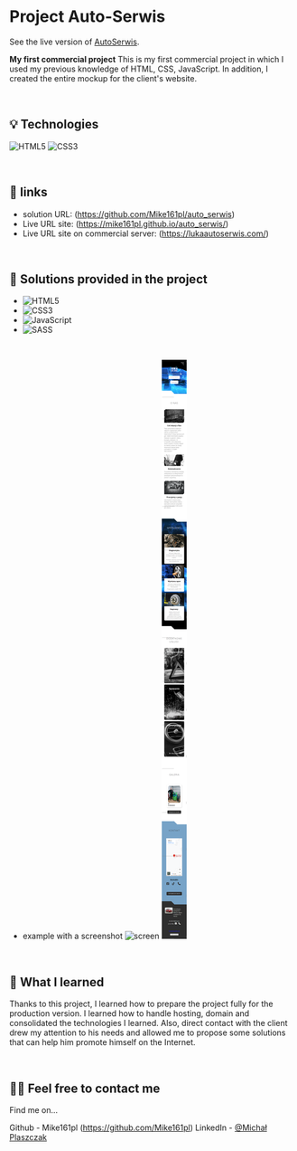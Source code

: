 


# Project Auto-Serwis
See the live version of [AutoSerwis](https://lukaautoserwis.com/).




**My first commercial project**
This is my first commercial project in which I used my previous knowledge of HTML, CSS, JavaScript. In addition, I created the entire mockup for the client's website.


&nbsp;
 
## 💡 Technologies
![HTML5](https://img.shields.io/badge/html5-%23E34F26.svg?style=for-the-badge&logo=html5&logoColor=white)
![CSS3](https://img.shields.io/badge/css3-%231572B6.svg?style=for-the-badge&logo=css3&logoColor=white)



&nbsp;
 
## 🔗 links

- solution URL: (https://github.com/Mike161pl/auto_serwis)
- Live URL site: (https://mike161pl.github.io/auto_serwis/)
- Live URL site on commercial server: (https://lukaautoserwis.com/)

&nbsp;
 
## 🤔 Solutions provided in the project

- ![HTML5](https://img.shields.io/badge/html5-%23E34F26.svg?style=for-the-badge&logo=html5&logoColor=white)
- ![CSS3](https://img.shields.io/badge/css3-%231572B6.svg?style=for-the-badge&logo=css3&logoColor=white)
- ![JavaScript](https://img.shields.io/badge/javascript-%23323330.svg?style=for-the-badge&logo=javascript&logoColor=%23F7DF1E)
- ![SASS](https://img.shields.io/badge/SASS-hotpink.svg?style=for-the-badge&logo=SASS&logoColor=white)

 &nbsp;

 
- example with a screenshot
![screen](./screen-fullsize.png)
![screen](./screen-mobile.png)


&nbsp;

## 💭 What I learned

Thanks to this project, I learned how to prepare the project fully for the production version. I learned how to handle hosting, domain and consolidated the technologies I learned. Also, direct contact with the client drew my attention to his needs and allowed me to propose some solutions that can help him promote himself on the Internet.


&nbsp;

## 🙋‍♂️ Feel free to contact me
Find me on...

Github - Mike161pl (https://github.com/Mike161pl)
LinkedIn - [@Michał Plaszczak](https://www.linkedin.com/in/michal-plaszczak/)



